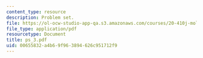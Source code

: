 ```yaml
---
content_type: resource
description: Problem set.
file: https://ol-ocw-studio-app-qa.s3.amazonaws.com/courses/20-410j-molecular-cellular-and-tissue-biomechanics-be-410j-spring-2003/00655832a4b69f963894626c951712f9_ps_3.pdf
file_type: application/pdf
resourcetype: Document
title: ps_3.pdf
uid: 00655832-a4b6-9f96-3894-626c951712f9
---
```

